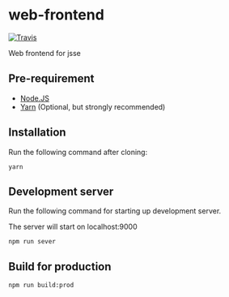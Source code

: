 # web-frontend
[![Travis](https://img.shields.io/travis/jsse-2017-ph23/web-frontend.svg?style=flat-square)](https://github.com/jsse-2017-ph23/web-frontend)

Web frontend for jsse

## Pre-requirement
 - [Node.JS]
 - [Yarn] (Optional, but strongly recommended)

[Node.JS]: https://nodejs.org/en/download/
[Yarn]: https://yarnpkg.com/

## Installation
Run the following command after cloning: 
```shell
yarn
```

## Development server
Run the following command for starting up development server.

The server will start on localhost:9000
```shell
npm run sever
```

## Build for production
```shell
npm run build:prod
```